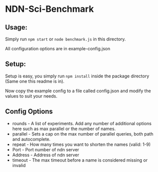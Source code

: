 NDN-Sci-Benchmark
=================

Usage:
------
Simply run `npm start` or `node benchmark.js` in this directory.

All configuration options are in example-config.json

Setup:
------

Setup is easy, you simply run `npm install` inside the package directory (Same one this readme is in).

Now copy the example config to a file called config.json and modify the values to suit your needs.

Config Options
--------------

* rounds - A list of experiments. Add any number of additional options here such as max parallel or the number of names.
* parallel - Sets a cap on the max number of parallel queries, both path and autocomplete.
* repeat - How many times you want to shorten the names (valid: 1-9)
* Port - Port number of ndn server
* Address - Address of ndn server
* timeout - The max timeout before a name is considered missing or invalid

